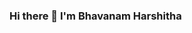 ### Hi there 👋 I'm Bhavanam Harshitha 

<!--
**BhavanamHarshitha/BhavanamHarshitha** is a ✨ _special_ ✨ repository because its `README.md` (this file) appears on your GitHub profile.

Here are some ideas to get you started:

- 🔭 I’m currently working on enchancing my skills in Artificial intelligence throug various projects and courses
- 🌱 I’m currently learning advanced topics in machine learning algorithms and deep learning
- 👯 I’m looking to collaborate on on projects related to AI, ML and data science.
- 💬 Ask me about anything related to AI,ML or my learning journey in general.
- 📫 you to reach me via [EMAIL]: ("harshithareddybhavanam@gmail.com) or connect with me on [LINKEDIN]: (https://www.linkedin.com/in/bhavanam-h-747534255)
- 😄 Pronouns: she/her
- ⚡ Fun fact: I Love experimenting with new AI models and eploring their capabilities
